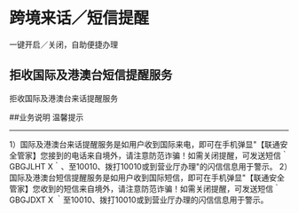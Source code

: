 # 跨境来话／短信提醒
一键开启／关闭，自助便捷办理

## 拒收国际及港澳台短信提醒服务

拒收国际及港澳台来话提醒服务


##业务说明                                          温馨提示
---                                                    ---
1）国际及港澳台来话提醒服务是如用户收到国际来电，即可在手机弹显"【联通安全管家】您接到的电话来自境外，请注意防范诈骗！如需关闭提醒，可发送短信｀GBGJLHT X｀、至10010、拨打10010或到营业厅办理"的闪信信息用于警示。
2）国际及港澳台短信提醒服务是如用户收到国际短信，即可在手机弹显"【联通安全管家】您收到的短信来自境外，请注意防范诈骗！如需关闭提醒，可发送短信｀GBGJDXT X ｀至10010、拨打10010或到营业厅办理的闪信信息用于警示。
